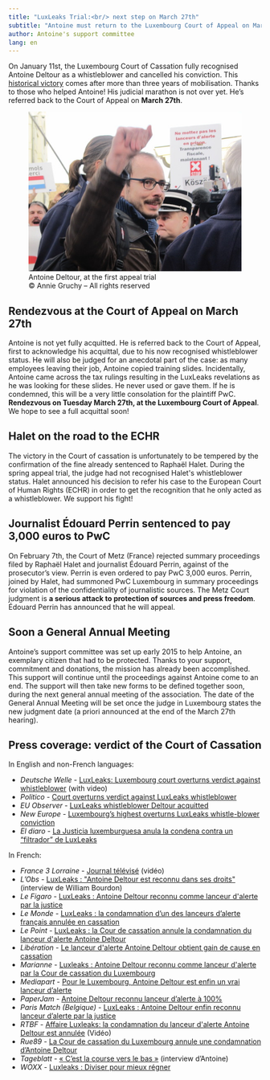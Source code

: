 ```yaml
---
title: "LuxLeaks Trial:<br/> next step on March 27th"
subtitle: "Antoine must return to the Luxembourg Court of Appeal on March 27th, 2018. But this time, protected by his whistleblower status."
author: Antoine's support committee
lang: en
---
```


On January 11st, the Luxembourg Court of Cassation fully recognised Antoine Deltour as a whistleblower and cancelled his conviction. This [historical victory](https://support-antoine.org/en/blog/2018/01/11/pr-cassation-verdict/) comes after more than three years of mobilisation. Thanks to those who helped Antoine! His judicial marathon is not over yet. He’s referred back to the Court of Appeal on **March 27th**.

<figure>
  <img src="/images/news/2018-02-11-antoine.jpg" alt="Antoine, smiling, raising his right hand to thank the supporters outside the courthouse"/>
  <figcaption>Antoine Deltour, at the first appeal trial<br/>© Annie Gruchy – All rights reserved</figcaption>
</figure>

## Rendezvous at the Court of Appeal on March 27th

Antoine is not yet fully acquitted. He is referred back to the Court of Appeal, first to acknowledge his acquittal, due to his now recognised whistleblower status. He will also be judged for an anecdotal part of the case: as many employees leaving their job, Antoine copied training slides. Incidentally, Antoine came across the tax rulings resulting in the LuxLeaks revelations as he was looking for these slides. He never used or gave them. If he is condemned, this will be a very little consolation for the plaintiff PwC. **Rendezvous on Tuesday March 27th, at the Luxembourg Court of Appeal**. We hope to see a full acquittal soon!

## Halet on the road to the ECHR

The victory in the Court of cassation is unfortunately to be tempered by the confirmation of the fine already sentenced to Raphaël Halet. During the spring appeal trial, the judge had not recognised Halet's whistleblower status. Halet announced his decision to refer his case to the European Court of Human Rights (ECHR) in order to get the recognition that he only acted as a whistleblower. We support his fight!

## Journalist Édouard Perrin sentenced to pay 3,000 euros to PwC

On February 7th, the Court of Metz (France) rejected summary proceedings filed by Raphaël Halet and journalist Édouard Perrin, against of the prosecutor’s view. Perrin is even ordered to pay PwC 3,000 euros. Perrin, joined by Halet, had summoned PwC Luxembourg in summary proceedings for violation of the confidentiality of journalistic sources. The Metz Court judgment is **a serious attack to protection of sources and press freedom**. Édouard Perrin has announced that he will appeal.

## Soon a General Annual Meeting

Antoine’s support committee was set up early 2015 to help Antoine, an exemplary citizen that had to be protected. Thanks to your support, commitment and donations, the mission has already been accomplished. This support will continue until the proceedings against Antoine come to an end. The support will then take new forms to be defined together soon, during the next general annual meeting of the association. The date of the General Annual Meeting will be set once the judge in Luxembourg states the new judgment date (a priori announced at the end of the March 27th hearing).

## Press coverage: verdict of the Court of Cassation

In English and non-French languages:

- _Deutsche Welle_ - [LuxLeaks: Luxembourg court overturns verdict against whistleblower](http://www.dw.com/en/luxleaks-luxembourg-court-overturns-verdict-against-whistleblower/a-42105300) (with video)
- _Politico_ - [Court overturns verdict against LuxLeaks whistleblower](https://www.politico.eu/article/luxleaks-court-overturns-verdict-against-whistleblower/)
- _EU Observer_ - [LuxLeaks whistleblower Deltour acquitted](https://euobserver.com/justice/140518)
- _New Europe_ - [Luxembourg’s highest overturns LuxLeaks whistle-blower conviction](https://www.neweurope.eu/article/luxembourgs-highest-overturns-luxleaks-whistle-blower-conviction/)
- _El diaro_ - [La Justicia luxemburguesa anula la condena contra un “filtrador” de LuxLeaks](http://www.eldiario.es/politica/Justicia-luxemburguesa-condena-filtrador-LuxLeaks_0_728277394.html)

In French:

- _France 3 Lorraine_ - [Journal télévisé](https://www.facebook.com/388682861307176/videos/928907987284658/) (vidéo)
- _L’Obs_ - [LuxLeaks : "Antoine Deltour est reconnu dans ses droits"](https://www.nouvelobs.com/justice/20180111.OBS0508/luxleaks-antoine-deltour-est-reconnu-dans-ses-droits.html) (interview de William Bourdon)
- _Le Figaro_ - [LuxLeaks : Antoine Deltour reconnu comme lanceur d'alerte par la justice](http://www.lefigaro.fr/international/2018/01/11/01003-20180111ARTFIG00207-luxleaks-antoine-deltour-reconnu-comme-lanceur-d-alerte-par-la-justice.php)
- _Le Monde_ - [LuxLeaks : la condamnation d’un des lanceurs d’alerte français annulée en cassation](http://www.lemonde.fr/evasion-fiscale/article/2018/01/11/luxleaks-la-condamnation-d-un-des-lanceurs-d-alerte-francais-annulee-en-cassation-au-luxembourg_5240227_4862750.html)
- _Le Point_ - [LuxLeaks : la Cour de cassation annule la condamnation du lanceur d'alerte Antoine Deltour](http://www.lepoint.fr/justice/luxleaks-la-cour-de-cassation-annule-la-condamnation-du-lanceur-d-alerte-antoine-deltour-11-01-2018-2185601_2386.php )
- _Libération_ - [Le lanceur d'alerte Antoine Deltour obtient gain de cause en cassation](http://www.liberation.fr/france/2018/01/11/le-lanceur-d-alerte-antoine-deltour-obtient-gain-de-cause-en-cassation_1621729)
- _Marianne_ - [Luxleaks : Antoine Deltour reconnu comme lanceur d'alerte par la Cour de cassation du Luxembourg](https://www.marianne.net/economie/luxleaks-antoine-deltour-reconnu-comme-lanceur-d-alerte-par-la-cour-de-cassation-du)
- _Mediapart_ - [Pour le Luxembourg, Antoine Deltour est enfin un vrai lanceur d’alerte](https://www.mediapart.fr/journal/economie/110118/pour-le-luxembourg-antoine-deltour-est-enfin-un-vrai-lanceur-d-alerte)
- _PaperJam_ - [Antoine Deltour reconnu lanceur d’alerte à 100%](http://paperjam.lu/news/antoine-deltour-reconnu-lanceur-dalerte-a-100)
- _Paris Match (Belgique)_ - [LuxLeaks : Antoine Deltour enfin reconnu lanceur d’alerte par la justice](https://parismatch.be/actualites/societe/106673/affaire-luxleaks-antoine-deltour-reconnu-lanceur-alerte-justice)
- _RTBF_ - [Affaire Luxleaks: la condamnation du lanceur d'alerte Antoine Deltour est annulée](https://www.rtbf.be/info/societe/detail_affaire-luxleaks-la-condamnation-d-antoine-deltour-annulee-en-cassation-au-luxembourg?id=9808235) (Vidéo)
- _Rue89_ - [La Cour de cassation du Luxembourg annule une condamnation d’Antoine Deltour](http://www.rue89strasbourg.com/cour-de-cassation-luxembourg-annulation-condamnation-antoine-deltour-130093)
- _Tageblatt_ - [« C’est la course vers le bas »](http://www.tageblatt.lu/headlines/linterview-avec-antoine-deltour/) (interview d’Antoine)
- _WOXX_ - [Luxleaks : Diviser pour mieux régner](http://www.woxx.lu/luxleaks-diviser-pour-mieux-regner/)